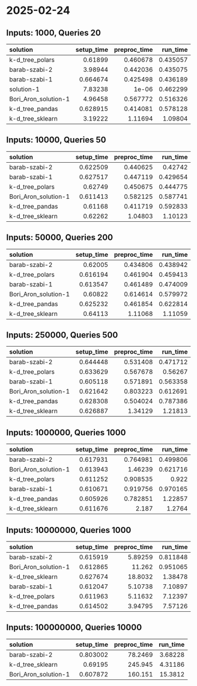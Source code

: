 # 2025-02-24

## Inputs: 1000, Queries 20

| solution             |   setup_time |   preproc_time |   run_time |
|:---------------------|-------------:|---------------:|-----------:|
| k-d_tree_polars      |     0.61899  |       0.460678 |   0.435057 |
| barab-szabi-2        |     3.98944  |       0.442036 |   0.435075 |
| barab-szabi-1        |     0.664674 |       0.425498 |   0.436189 |
| solution-1           |     7.83238  |       1e-06    |   0.462299 |
| Bori_Aron_solution-1 |     4.96458  |       0.567772 |   0.516326 |
| k-d_tree_pandas      |     0.628915 |       0.414081 |   0.578128 |
| k-d_tree_sklearn     |     3.19222  |       1.11694  |   1.09804  |

## Inputs: 10000, Queries 50

| solution             |   setup_time |   preproc_time |   run_time |
|:---------------------|-------------:|---------------:|-----------:|
| barab-szabi-2        |     0.622509 |       0.440625 |   0.42742  |
| barab-szabi-1        |     0.627517 |       0.447119 |   0.429654 |
| k-d_tree_polars      |     0.62749  |       0.450675 |   0.444775 |
| Bori_Aron_solution-1 |     0.611413 |       0.582125 |   0.587741 |
| k-d_tree_pandas      |     0.61168  |       0.411719 |   0.592833 |
| k-d_tree_sklearn     |     0.62262  |       1.04803  |   1.10123  |

## Inputs: 50000, Queries 200

| solution             |   setup_time |   preproc_time |   run_time |
|:---------------------|-------------:|---------------:|-----------:|
| barab-szabi-2        |     0.62005  |       0.434806 |   0.438942 |
| k-d_tree_polars      |     0.616194 |       0.461904 |   0.459413 |
| barab-szabi-1        |     0.613547 |       0.461489 |   0.474009 |
| Bori_Aron_solution-1 |     0.60822  |       0.614614 |   0.579972 |
| k-d_tree_pandas      |     0.625232 |       0.461854 |   0.622814 |
| k-d_tree_sklearn     |     0.64113  |       1.11068  |   1.11059  |

## Inputs: 250000, Queries 500

| solution             |   setup_time |   preproc_time |   run_time |
|:---------------------|-------------:|---------------:|-----------:|
| barab-szabi-2        |     0.644448 |       0.531408 |   0.471712 |
| k-d_tree_polars      |     0.633629 |       0.567678 |   0.56267  |
| barab-szabi-1        |     0.605118 |       0.571891 |   0.563358 |
| Bori_Aron_solution-1 |     0.621642 |       0.803223 |   0.612691 |
| k-d_tree_pandas      |     0.628308 |       0.504024 |   0.787386 |
| k-d_tree_sklearn     |     0.626887 |       1.34129  |   1.21813  |

## Inputs: 1000000, Queries 1000

| solution             |   setup_time |   preproc_time |   run_time |
|:---------------------|-------------:|---------------:|-----------:|
| barab-szabi-2        |     0.617931 |       0.764981 |   0.499806 |
| Bori_Aron_solution-1 |     0.613943 |       1.46239  |   0.621716 |
| k-d_tree_polars      |     0.611252 |       0.908535 |   0.922    |
| barab-szabi-1        |     0.610671 |       0.919756 |   0.970165 |
| k-d_tree_pandas      |     0.605926 |       0.782851 |   1.22857  |
| k-d_tree_sklearn     |     0.611676 |       2.187    |   1.2764   |

## Inputs: 10000000, Queries 1000

| solution             |   setup_time |   preproc_time |   run_time |
|:---------------------|-------------:|---------------:|-----------:|
| barab-szabi-2        |     0.615919 |        5.89259 |   0.811848 |
| Bori_Aron_solution-1 |     0.612865 |       11.262   |   0.951065 |
| k-d_tree_sklearn     |     0.627674 |       18.8032  |   1.38478  |
| barab-szabi-1        |     0.612047 |        5.10738 |   7.10897  |
| k-d_tree_polars      |     0.611963 |        5.11632 |   7.12397  |
| k-d_tree_pandas      |     0.614502 |        3.94795 |   7.57126  |

## Inputs: 100000000, Queries 10000

| solution             |   setup_time |   preproc_time |   run_time |
|:---------------------|-------------:|---------------:|-----------:|
| barab-szabi-2        |     0.803002 |        78.2469 |    3.68228 |
| k-d_tree_sklearn     |     0.69195  |       245.945  |    4.31186 |
| Bori_Aron_solution-1 |     0.607872 |       160.151  |   15.3812  |
